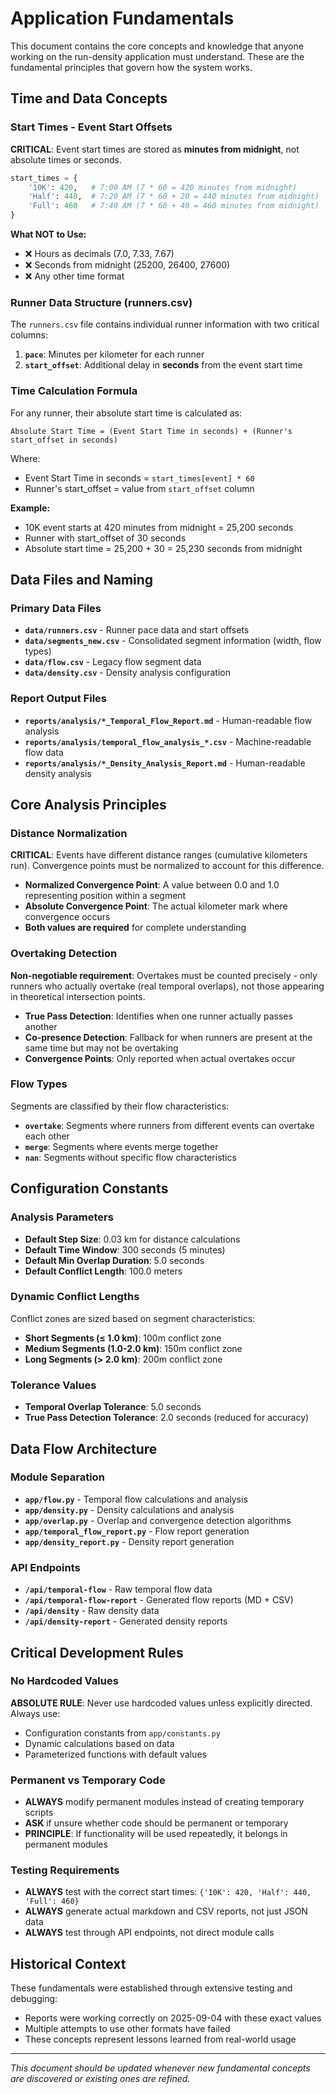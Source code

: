 # Application Fundamentals

This document contains the core concepts and knowledge that anyone working on the run-density application must understand. These are the fundamental principles that govern how the system works.

## Time and Data Concepts

### Start Times - Event Start Offsets

**CRITICAL**: Event start times are stored as **minutes from midnight**, not absolute times or seconds.

```python
start_times = {
    '10K': 420,   # 7:00 AM (7 * 60 = 420 minutes from midnight)
    'Half': 440,  # 7:20 AM (7 * 60 + 20 = 440 minutes from midnight)
    'Full': 460   # 7:40 AM (7 * 60 + 40 = 460 minutes from midnight)
}
```

**What NOT to Use:**
- ❌ Hours as decimals (7.0, 7.33, 7.67)
- ❌ Seconds from midnight (25200, 26400, 27600)
- ❌ Any other time format

### Runner Data Structure (runners.csv)

The `runners.csv` file contains individual runner information with two critical columns:

1. **`pace`**: Minutes per kilometer for each runner
2. **`start_offset`**: Additional delay in **seconds** from the event start time

### Time Calculation Formula

For any runner, their absolute start time is calculated as:

```
Absolute Start Time = (Event Start Time in seconds) + (Runner's start_offset in seconds)
```

Where:
- Event Start Time in seconds = `start_times[event] * 60`
- Runner's start_offset = value from `start_offset` column

**Example:**
- 10K event starts at 420 minutes from midnight = 25,200 seconds
- Runner with start_offset of 30 seconds
- Absolute start time = 25,200 + 30 = 25,230 seconds from midnight

## Data Files and Naming

### Primary Data Files
- **`data/runners.csv`** - Runner pace data and start offsets
- **`data/segments_new.csv`** - Consolidated segment information (width, flow types)
- **`data/flow.csv`** - Legacy flow segment data
- **`data/density.csv`** - Density analysis configuration

### Report Output Files
- **`reports/analysis/*_Temporal_Flow_Report.md`** - Human-readable flow analysis
- **`reports/analysis/temporal_flow_analysis_*.csv`** - Machine-readable flow data
- **`reports/analysis/*_Density_Analysis_Report.md`** - Human-readable density analysis

## Core Analysis Principles

### Distance Normalization

**CRITICAL**: Events have different distance ranges (cumulative kilometers run). Convergence points must be normalized to account for this difference.

- **Normalized Convergence Point**: A value between 0.0 and 1.0 representing position within a segment
- **Absolute Convergence Point**: The actual kilometer mark where convergence occurs
- **Both values are required** for complete understanding

### Overtaking Detection

**Non-negotiable requirement**: Overtakes must be counted precisely - only runners who actually overtake (real temporal overlaps), not those appearing in theoretical intersection points.

- **True Pass Detection**: Identifies when one runner actually passes another
- **Co-presence Detection**: Fallback for when runners are present at the same time but may not be overtaking
- **Convergence Points**: Only reported when actual overtakes occur

### Flow Types

Segments are classified by their flow characteristics:
- **`overtake`**: Segments where runners from different events can overtake each other
- **`merge`**: Segments where events merge together
- **`nan`**: Segments without specific flow characteristics

## Configuration Constants

### Analysis Parameters
- **Default Step Size**: 0.03 km for distance calculations
- **Default Time Window**: 300 seconds (5 minutes)
- **Default Min Overlap Duration**: 5.0 seconds
- **Default Conflict Length**: 100.0 meters

### Dynamic Conflict Lengths
Conflict zones are sized based on segment characteristics:
- **Short Segments (≤ 1.0 km)**: 100m conflict zone
- **Medium Segments (1.0-2.0 km)**: 150m conflict zone  
- **Long Segments (> 2.0 km)**: 200m conflict zone

### Tolerance Values
- **Temporal Overlap Tolerance**: 5.0 seconds
- **True Pass Detection Tolerance**: 2.0 seconds (reduced for accuracy)

## Data Flow Architecture

### Module Separation
- **`app/flow.py`** - Temporal flow calculations and analysis
- **`app/density.py`** - Density calculations and analysis
- **`app/overlap.py`** - Overlap and convergence detection algorithms
- **`app/temporal_flow_report.py`** - Flow report generation
- **`app/density_report.py`** - Density report generation

### API Endpoints
- **`/api/temporal-flow`** - Raw temporal flow data
- **`/api/temporal-flow-report`** - Generated flow reports (MD + CSV)
- **`/api/density`** - Raw density data
- **`/api/density-report`** - Generated density reports

## Critical Development Rules

### No Hardcoded Values
**ABSOLUTE RULE**: Never use hardcoded values unless explicitly directed. Always use:
- Configuration constants from `app/constants.py`
- Dynamic calculations based on data
- Parameterized functions with default values

### Permanent vs Temporary Code
- **ALWAYS** modify permanent modules instead of creating temporary scripts
- **ASK** if unsure whether code should be permanent or temporary
- **PRINCIPLE**: If functionality will be used repeatedly, it belongs in permanent modules

### Testing Requirements
- **ALWAYS** test with the correct start times: `{'10K': 420, 'Half': 440, 'Full': 460}`
- **ALWAYS** generate actual markdown and CSV reports, not just JSON data
- **ALWAYS** test through API endpoints, not direct module calls

## Historical Context

These fundamentals were established through extensive testing and debugging:
- Reports were working correctly on 2025-09-04 with these exact values
- Multiple attempts to use other formats have failed
- These concepts represent lessons learned from real-world usage

---

*This document should be updated whenever new fundamental concepts are discovered or existing ones are refined.*
